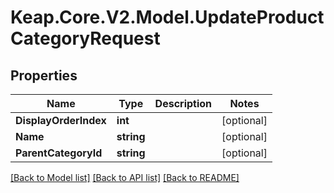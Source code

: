 # Keap.Core.V2.Model.UpdateProductCategoryRequest

## Properties

Name | Type | Description | Notes
------------ | ------------- | ------------- | -------------
**DisplayOrderIndex** | **int** |  | [optional] 
**Name** | **string** |  | [optional] 
**ParentCategoryId** | **string** |  | [optional] 

[[Back to Model list]](../README.md#documentation-for-models) [[Back to API list]](../README.md#documentation-for-api-endpoints) [[Back to README]](../README.md)

